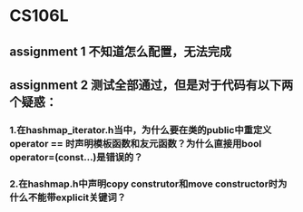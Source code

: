 # CS106L
## assignment 1 不知道怎么配置，无法完成
## assignment 2 测试全部通过，但是对于代码有以下两个疑惑：

### 1.在hashmap_iterator.h当中，为什么要在类的public中重定义operator == 时声明模板函数和友元函数？为什么直接用bool operator=(const...)是错误的？
### 2.在hashmap.h中声明copy construtor和move constructor时为什么不能带explicit关键词？
